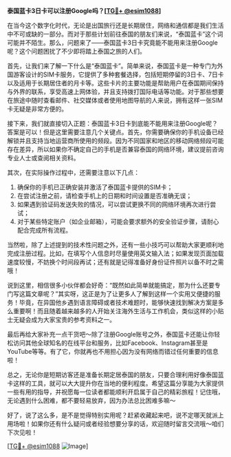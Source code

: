 **泰国蓝卡3日卡可以注册Google吗？[[TG💪+ @esim1088](https://t.me/s/esim1088)]**

在当今这个数字化时代，无论是出国旅行还是长期居住，网络和通信都是我们生活中不可或缺的一部分。而对于那些计划前往泰国的朋友们来说，“泰国蓝卡”这个词可能并不陌生。那么，问题来了——泰国蓝卡3日卡究竟能不能用来注册Google呢？这个问题困扰了不少即将踏上泰国之旅的人们。

首先，让我们来了解一下什么是“泰国蓝卡”。简单来说，泰国蓝卡是一种专门为外国游客设计的SIM卡服务，它提供了多种套餐选择，包括短期停留的3日卡、7日卡以及适用于长期居住者的月卡等。这些卡片的主要功能是帮助用户在泰国期间保持与外界的联系，享受高速上网体验，并且支持拨打国际电话等功能。对于那些想要在旅途中随时查看邮件、社交媒体或者使用地图导航的人来说，拥有这样一张SIM卡无疑是非常方便的。

接下来，我们就直接切入正题：泰国蓝卡3日卡到底能不能用来注册Google呢？答案是可以！但是这里需要注意几个关键点。首先，你需要确保你的手机设备已经解锁并且支持当地运营商所使用的频段。因为不同国家和地区的移动网络频段可能存在差异，所以如果你不确定自己的手机是否兼容泰国的网络环境，建议提前咨询专业人士或查阅相关资料。

其次，在实际操作过程中，还需要注意以下几点：
1. 确保你的手机已正确安装并激活了泰国蓝卡提供的SIM卡；
2. 在尝试注册之前，请检查手机上的日期和时间设置是否准确无误；
3. 如果遇到验证码发送失败的情况，可以尝试更换不同的网络环境再次进行尝试；
4. 对于某些特定账户（如企业邮箱），可能会要求额外的安全验证步骤，请耐心配合完成所有流程。

当然啦，除了上述提到的技术性问题之外，还有一些小技巧可以帮助大家更顺利地完成注册过程。比如，在填写个人信息时尽量使用英文输入法；如果发现页面加载速度较慢，不妨换个时间段再试；还有就是记得准备好身份证件照片以备不时之需哦！

说到这里，相信很多小伙伴都会好奇：“既然如此简单就能搞定，那为什么还要专门写这篇文章呢？”其实呀，这正是为了让更多人了解到这样一个实用又便捷的服务！毕竟，在异国他乡遇到语言障碍或者技术难题时，能够快速找到解决方案是多么重要啊！而且随着越来越多的人开始关注海外生活与工作机会，类似这样的小贴士无疑会成为大家宝贵的参考资料之一。

最后再给大家补充一点干货吧～除了注册Google账号之外，泰国蓝卡还能让你轻松访问其他全球知名的在线平台和服务，比如Facebook、Instagram甚至是YouTube等等。有了它，你就再也不用担心因为没有网络而错过任何重要的信息啦！

总之，无论你是短期访客还是准备长期定居泰国的朋友，只要合理利用好像泰国蓝卡这样的工具，就可以大大提升你在当地的便利程度。希望这篇分享能为大家提供一些有用的指导，并祝愿每一位读者都能顺利开启属于自己的精彩旅程！记住哦，无论遇到什么困难，都不要轻易放弃，因为办法总比困难多嘛～

好了，说了这么多，是不是觉得特别实用呢？赶紧收藏起来吧，说不定哪天就派上用场啦！如果你还有什么疑问或者经验想要分享的话，欢迎随时留言交流哦～咱们下次见啦！

[[TG💪+ @esim1088](https://t.me/s/esim1088) ![Image](https://i.postimg.cc/4NQfJmqS/Snipaste-2025-05-13-00-14-12.png)]